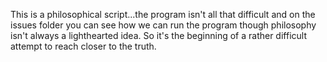 This is a philosophical script...the program isn't all that difficult and on the issues folder you can see how we can run the program though philosophy isn't always a lighthearted idea. So it's the beginning of a rather difficult attempt to reach closer to the truth.
